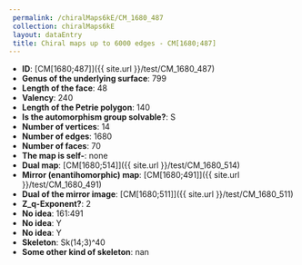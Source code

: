 ```yaml
--- 
 permalink: /chiralMaps6kE/CM_1680_487 
 collection: chiralMaps6kE
 layout: dataEntry
 title: Chiral maps up to 6000 edges - CM[1680;487]
---
```


- **ID**: [CM[1680;487]]({{ site.url }}/test/CM_1680_487)
- **Genus of the underlying surface**: 799
- **Length of the face**: 48
- **Valency**: 240
- **Length of the Petrie polygon**: 140
- **Is the automorphism group solvable?**: S
- **Number of vertices**: 14
- **Number of edges**: 1680
- **Number of faces**: 70
- **The map is self-**: none
- **Dual map**: [CM[1680;514]]({{ site.url }}/test/CM_1680_514)
- **Mirror (enantihomorphic) map**: [CM[1680;491]]({{ site.url }}/test/CM_1680_491)
- **Dual of the mirror image**: [CM[1680;511]]({{ site.url }}/test/CM_1680_511)
- **Z_q-Exponent?**: 2
- **No idea**:  161:491
- **No idea**: Y
- **No idea**: Y
- **Skeleton**: Sk(14;3)^40
- **Some other kind of skeleton**: nan
